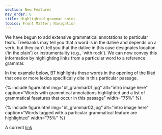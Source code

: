 ```yaml
---
section: New Features
nav_order: 6
title: Highlighted grammar notes
topics: Front Matter; Navigation
---
```


We have begun to add extensive grammatical annotations to particular texts. Treebanks may tell you that a word is in the dative and depends on a verb, but they can't tell you that the dative in this case
designates location ('in the plain') or instrumentality (e.g., 'with rock'). We can now convey this information by highlighting links from a particular word to
a reference grammar.

In the example below, BT highlights those words in the opening of the Iliad that one or more lexica specifically cite in this particular passage.


{% include figure.html img="bt_grammar01.jpg" alt="intro image here" caption="Words with grammtical annotations highlighted and a list of grammatical feastures that occur in this passage" width="75%" %}

{% include figure.html img="bt_grammar02.jpg" alt="intro image here" caption="Words tagged with a particular grammatical feature are highlighted" width="75%" %}



A current [link](https://beyond-translation.perseus.org/reader/urn:cts:greekLit:tlg0012.tlg001.perseus-grc2:1.1-1.7?mode=dictionary-entries)
